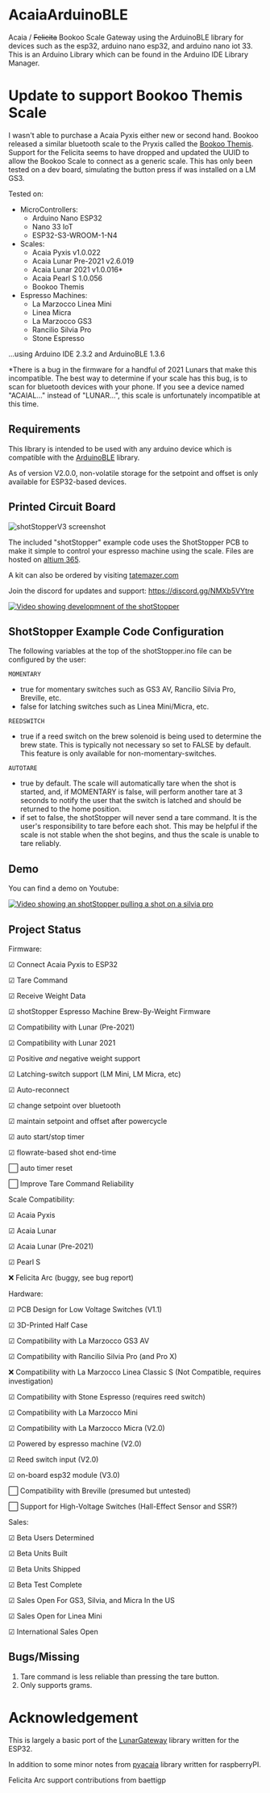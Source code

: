 # AcaiaArduinoBLE
Acaia / ~~Felicita~~ Bookoo Scale Gateway using the ArduinoBLE library for devices such as the esp32, arduino nano esp32, and arduino nano iot 33.
This is an Arduino Library which can be found in the Arduino IDE Library Manager.

# Update to support Bookoo Themis Scale
I wasn't able to purchase a Acaia Pyxis either new or second hand. Bookoo released a similar bluetooth scale to the Pryxis called the [Bookoo Themis](https://bookoocoffee.com/shop/bookoo-mini-scale/). Support for the Felicita seems to have dropped and updated the UUID to allow the Bookoo Scale to connect as a generic scale. This has only been tested on a dev board, simulating the button press if was installed on a LM GS3.

Tested on:
* MicroControllers:
  * Arduino Nano ESP32
  * Nano 33 IoT
  * ESP32-S3-WROOM-1-N4
* Scales:
  *   Acaia Pyxis v1.0.022
  *   Acaia Lunar Pre-2021 v2.6.019
  *   Acaia Lunar 2021 v1.0.016*
  *   Acaia Pearl S 1.0.056
  *   Bookoo Themis
* Espresso Machines:
  * La Marzocco Linea Mini
  * Linea Micra
  * La Marzocco GS3
  * Rancilio Silvia Pro
  * Stone Espresso

...using Arduino IDE 2.3.2 and ArduinoBLE 1.3.6

*There is a bug in the firmware for a handful of 2021 Lunars that make this incompatible. The best way to determine if your scale has this bug, is to scan for bluetooth devices with your phone. If you see a device named "ACAIAL..." instead of "LUNAR...", this scale is unfortunately incompatible at this time.


## Requirements
This library is intended to be used with any arduino device which is compatible with the [ArduinoBLE](https://www.arduino.cc/reference/en/libraries/arduinoble/) library.

As of version V2.0.0, non-volatile storage for the setpoint and offset is only available for ESP32-based devices.

## Printed Circuit Board
![shotStopperV3 screenshot](https://github.com/user-attachments/assets/a09fe8fb-3705-44c0-88a2-07c61d67b8f6)

The included "shotStopper" example code uses the ShotStopper PCB to make it simple to control your espresso machine using the scale. Files are hosted on [altium 365](https://365.altium.com/files/A15F83F1-2418-4843-B2E7-787275773560).

A kit can also be ordered by visiting [tatemazer.com](https://tatemazer.com/store)

Join the discord for updates and support: https://discord.gg/NMXb5VYtre

[![Video showing developmnent of the shotStopper](https://img.youtube.com/vi/434hrQDGtxo/0.jpg)](https://youtu.be/434hrQDGtxo)

## ShotStopper Example Code Configuration

The following variables at the top of the shotStopper.ino file can be configured by the user:

`MOMENTARY`
* true for momentary switches such as GS3 AV, Rancilio Silvia Pro, Breville, etc.
* false for latching switches such as Linea Mini/Micra, etc.

`REEDSWITCH`
* true if a reed switch on the brew solenoid is being used to determine the brew state. This is typically not necessary so set to FALSE by default. This feature is only available for non-momentary-switches.

`AUTOTARE`
* true by default. The scale will automatically tare when the shot is started, and, if MOMENTARY is false, will perform another tare at 3 seconds to notify the user that the switch is latched and should be returned to the home position.
* if set to false, the shotStopper will never send a tare command. It is the user's responsibility to tare before each shot. This may be helpful if the scale is not stable when the shot begins, and thus the scale is unable to tare reliably.

## Demo

You can find a demo on Youtube:

[![Video showing an shotStopper pulling a shot on a silvia pro](https://img.youtube.com/vi/oP3Cmke6daE/0.jpg)](https://www.youtube.com/shorts/oP3Cmke6daE)

## Project Status

Firmware:

☑ Connect Acaia Pyxis to ESP32

☑ Tare Command

☑ Receive Weight Data

☑ shotStopper Espresso Machine Brew-By-Weight Firmware

☑ Compatibility with Lunar (Pre-2021)

☑ Compatibility with Lunar 2021

☑ Positive *and* negative weight support

☑ Latching-switch support (LM Mini, LM Micra, etc)

☑ Auto-reconnect

☑ change setpoint over bluetooth

☑ maintain setpoint and offset after powercycle

☑ auto start/stop timer

☑ flowrate-based shot end-time

⬜ auto timer reset

⬜ Improve Tare Command Reliability



Scale Compatibility:

☑ Acaia Pyxis

☑ Acaia Lunar

☑ Acaia Lunar (Pre-2021)

☑ Pearl S

❌ Felicita Arc (buggy, see bug report)


Hardware:

☑ PCB Design for Low Voltage Switches (V1.1)

☑ 3D-Printed Half Case

☑ Compatibility with La Marzocco GS3 AV

☑ Compatibility with Rancilio Silvia Pro (and Pro X)

❌ Compatibility with La Marzocco Linea Classic S (Not Compatible, requires investigation)

☑ Compatibility with Stone Espresso (requires reed switch)

☑ Compatibility with La Marzocco Mini

☑ Compatibility with La Marzocco Micra (V2.0)

☑ Powered by espresso machine (V2.0)

☑ Reed switch input (V2.0)

☑ on-board esp32 module (V3.0)

⬜ Compatibility with Breville (presumed but untested)

⬜ Support for High-Voltage Switches (Hall-Effect Sensor and SSR?)

Sales:

☑ Beta Users Determined

☑ Beta Units Built

☑ Beta Units Shipped

☑ Beta Test Complete

☑ Sales Open For GS3, Silvia, and Micra In the US

☑ Sales Open for Linea Mini

☑ International Sales Open 

## Bugs/Missing
1. Tare command is less reliable than pressing the tare button.
2. Only supports grams.

# Acknowledgement
This is largely a basic port of the  [LunarGateway](https://github.com/frowin/LunarGateway/) library written for the ESP32.

In addition to some minor notes from [pyacaia](https://github.com/lucapinello/pyacaia) library written for raspberryPI.

Felicita Arc support contributions from baettigp
